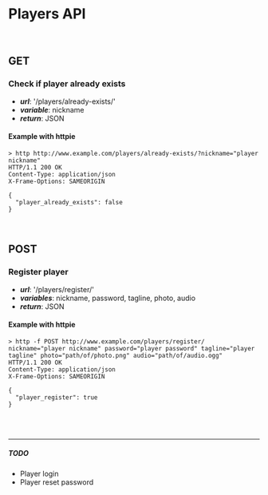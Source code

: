 # Players API

<br>

## GET

### Check if player already exists
* ***url***: '/players/already-exists/'
* ***variable***: nickname
* ***return***: JSON

#### Example with httpie
```
> http http://www.example.com/players/already-exists/?nickname="player nickname"
HTTP/1.1 200 OK
Content-Type: application/json
X-Frame-Options: SAMEORIGIN

{
  "player_already_exists": false
}
```

<br>

## POST

### Register player
* ***url***: '/players/register/'
* ***variables***: nickname, password, tagline, photo, audio
* ***return***: JSON

#### Example with httpie
```
> http -f POST http://www.example.com/players/register/ nickname="player nickname" password="player password" tagline="player tagline" photo="path/of/photo.png" audio="path/of/audio.ogg"
HTTP/1.1 200 OK
Content-Type: application/json
X-Frame-Options: SAMEORIGIN

{
  "player_register": true
}
```

<br><br>
<hr>

##### TODO
* Player login
* Player reset password
